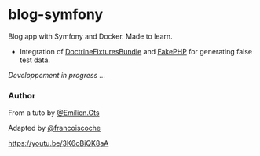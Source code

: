 # blog-symfony
Blog app with Symfony and Docker. Made to learn.

<!-- implentation de fixtures and fakerPHP -->
- Integration of [DoctrineFixturesBundle](https://symfony.com/bundles/DoctrineFixturesBundle/current/index.html) and [FakePHP](https://fakerphp.github.io/) for generating false test data.


*Developpement in progress ...*


### Author

From a tuto by [@Emilien.Gts](https://gitlab.com/Emilien.Gts)

Adapted by [@francoiscoche](https://github.com/francoiscoche)

https://youtu.be/3K6oBiQK8aA
